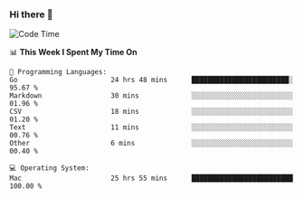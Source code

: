 ### Hi there 👋

<!--
**CrazyCollin/crazycollin** is a ✨ _special_ ✨ repository because its `README.md` (this file) appears on your GitHub profile.

Here are some ideas to get you started:

- 🔭 I’m currently working on ...
- 🌱 I’m currently learning ...
- 👯 I’m looking to collaborate on ...
- 🤔 I’m looking for help with ...
- 💬 Ask me about ...
- 📫 How to reach me: ...
- 😄 Pronouns: ...
- ⚡ Fun fact: ...
-->

<!--START_SECTION:waka-->
![Code Time](http://img.shields.io/badge/Code%20Time-4%2C676%20hrs%2049%20mins-blue)

📊 **This Week I Spent My Time On** 

```text
💬 Programming Languages: 
Go                       24 hrs 48 mins      ████████████████████████░   95.67 % 
Markdown                 30 mins             ░░░░░░░░░░░░░░░░░░░░░░░░░   01.96 % 
CSV                      18 mins             ░░░░░░░░░░░░░░░░░░░░░░░░░   01.20 % 
Text                     11 mins             ░░░░░░░░░░░░░░░░░░░░░░░░░   00.76 % 
Other                    6 mins              ░░░░░░░░░░░░░░░░░░░░░░░░░   00.40 % 

💻 Operating System: 
Mac                      25 hrs 55 mins      █████████████████████████   100.00 % 
```


<!--END_SECTION:waka-->
